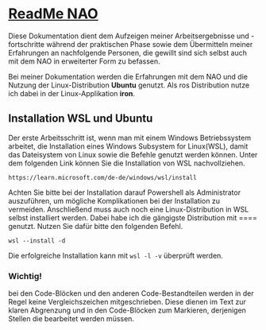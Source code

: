 # <u>ReadMe NAO</u>

Diese Dokumentation dient dem Aufzeigen meiner Arbeitsergebnisse und -fortschritte während der praktischen Phase sowie dem Übermitteln meiner Erfahrungen an nachfolgende Personen, die gewillt sind sich selbst auch mit dem NAO in erweiterter Form zu befassen.

Bei meiner Dokumentation werden die Erfahrungen mit dem NAO und die Nutzung der Linux-Distribution **Ubuntu** genutzt. Als ros Distribution nutze ich dabei in der Linux-Applikation **iron**.

## Installation WSL und Ubuntu


Der erste Arbeitsschritt ist, wenn man mit einem Windows Betriebssystem arbeitet, die Installation eines Windows Subsystem for Linux(WSL), damit das Dateisystem von Linux sowie die Befehle genutzt werden können. Unter dem folgenden Link können Sie die Installation von WSL nachvollziehen.


```ssh
https://learn.microsoft.com/de-de/windows/wsl/install
```

Achten Sie bitte bei der Installation darauf Powershell als Administrator auszuführen, um mögliche Komplikationen bei der Installation zu vermeiden. Anschließend muss auch noch eine Linux-Distribution in WSL selbst installiert werden. Dabei habe ich die gängigste Distribution mit ==== genutzt. Nutzen Sie dafür bitte den folgenden Befehl.

```
wsl --install -d
```


Die erfolgreiche Installation kann mit `wsl -l -v` überprüft werden.


### Wichtig!


bei den Code-Blöcken und den anderen Code-Bestandteilen werden in der Regel keine Vergleichszeichen mitgeschrieben. Diese dienen im Text zur klaren Abgrenzung und in den Code-Blöcken zum Markieren, derjenigen Stellen die bearbeitet werden müssen.

